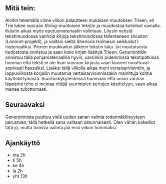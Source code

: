## Mitä tein:
Aloitin tekemällä viime viikon palautteen mukaisen muutoksen Trieen, eli Trie lukee suoraan String-muotoisen tekstin ja muodostaa kolmikot samalla. 
Kulutin aikaa myös opetusmateriaalin valintaan. Löysin netistä tekstimuodossa vanhoja kirjoja tekstimuodossa tallentaneen sivuston (Lönnrot-projekti), ja valitsin sieltä 
Sherlock Holmesin seikkailut I materiaaliksi. Pienen muokkailun jälkeen tekstin luku .txt muotoisesta tiedostosta onnistuu ja saan koko kirjan lisättyä Trieen.
Generointikin onnistuu tällä pohjamateriaalilla hyvin, varsinkin pidemmissä tekstipätkissä huomaa että teksti ei ole ihan suoraan kirjasta vaan lauseet muuttuvat sopivasti 
hassuiksi. Lisäksi tällä viikolla aikaa meni vertaisarviointiin, ja loppuviikosta korjailin muutamia vertaisarvioinnissakin mainittuja kohtia käyttöliittymästä.
Suortuskykytesteissä huomaan että oman vanhan läppärini teho ei meinaa riittää suurimpien kertojen käsittelyyn, vaan aikaa menee tuhottomasti.

## Seuraavaksi
Generoinnista puuttuu vielä uuden sanan valinta todennäköisyyteen perustuen, tällä hetkellä sana valitaan satunnaisesti.
Olen vähän kokeillut tätä jo, mutta toimiva valinta jää ensi viikon hommaksi.

## Ajankäyttö
* ma 2h
* ti 5h
* ke 4h
* la 2h
* yht 13h



